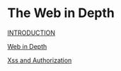 # The Web in Depth

[INTRODUCTION](The%20Web%20in%20Depth%20aaf73b222d4e42b989d9f17edfca855c/INTRODUCTION%2027fe99517afd449fa549945d0a75f360.md)

[Web in Depth](The%20Web%20in%20Depth%20aaf73b222d4e42b989d9f17edfca855c/Web%20in%20Depth%209d14edb2631f4ba78059c1fea12fd2f1.md)

[Xss and Authorization](The%20Web%20in%20Depth%20aaf73b222d4e42b989d9f17edfca855c/Xss%20and%20Authorization%205899b1e9cbe84cfb8de382b4e5b70b3a.md)